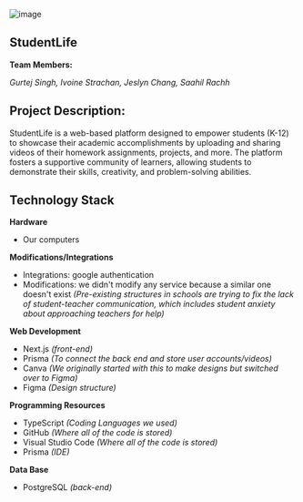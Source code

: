 

![image](https://github.com/ivoinestrachan/studentlife/assets/70272280/a75f0686-bfbc-47a9-b01b-bb64be60d064)

## **StudentLife**


**Team Members:** 

*Gurtej Singh, Ivoine Strachan, Jeslyn Chang, Saahil Rachh*

## Project Description:

StudentLife is a web-based platform designed to empower students (K-12) to showcase their academic accomplishments by uploading and sharing videos of their homework assignments, projects, and more. The platform fosters a supportive community of learners, allowing students to demonstrate their skills, creativity, and problem-solving abilities.

## Technology Stack

**Hardware**

- Our computers

**Modifications/Integrations**

- Integrations: google authentication
- Modifications: we didn't modify any service because a similar one
doesn't exist  *(Pre-existing structures in schools are trying to fix the lack of
student-teacher communication, which includes student anxiety
about approaching teachers for help)*

**Web Development**

- Next.js *(front-end)*
- Prisma *(To connect the back end and store user accounts/videos)* 
- Canva *(We originally started with this to make designs but switched
over to Figma)* 
- Figma *(Design structure)*

**Programming Resources**

- TypeScript *(Coding Languages we used)*
- GitHub *(Where all of the code is stored)*
- Visual Studio Code *(Where all of the code is stored)*
- Prisma *(IDE)* 

**Data Base**

- PostgreSQL *(back-end)*






      
      
